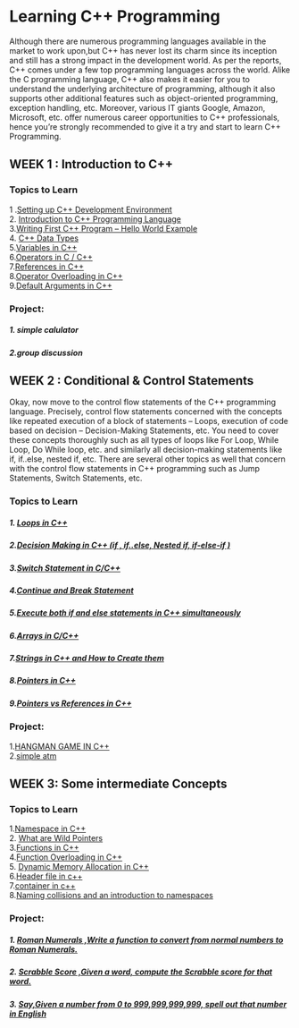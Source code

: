 
# Learning C++ Programming  

Although there are numerous programming languages available in the market to work upon,but C++ has never lost its charm since its inception and still has a strong impact in the development world. As per the reports, C++ comes under a few top programming languages across the world. Alike the C programming language, C++ also makes it easier for you to understand the underlying architecture of programming, although it also supports other additional features such as object-oriented programming, exception handling, etc. Moreover, various IT giants Google, Amazon, Microsoft, etc. offer numerous career opportunities to C++ professionals, hence you’re strongly recommended to give it a try and start to learn C++ Programming. 




## WEEK 1 : Introduction to C++  
### Topics to Learn

1 .[Setting up C++ Development Environment]() \
2. [Introduction to C++ Programming Language]() \
3.[Writing First C++ Program – Hello World Example]() \
4. [C++ Data Types]()\
5.[Variables in C++]()\
6.[Operators in C / C++]()\
7.[References in C++]()\
8.[Operator Overloading in C++]()\
9.[Default Arguments in C++]()

### Project:
##### 1. simple calulator
##### 2.group discussion



## WEEK 2 :   Conditional & Control Statements
Okay, now move to the control flow statements of the C++ programming language. Precisely, control flow statements concerned with the concepts like repeated execution of a block of statements – Loops, execution of code based on decision – Decision-Making Statements, etc. You need to cover these concepts thoroughly such as all types of loops like For Loop, While Loop, Do While loop, etc. and similarly all decision-making statements like if, if..else, nested if, etc. There are several other topics as well that concern with the control flow statements in C++ programming such as Jump Statements, Switch Statements, etc.
### Topics to Learn
##### 1. [Loops in C++]() 
##### 2.[Decision Making in C++ (if , if..else, Nested if, if-else-if )]()
##### 3.[Switch Statement in C/C++]()
##### 4.[Continue and Break Statement]()
##### 5.[Execute both if and else statements in C++ simultaneously]()
##### 6.[Arrays in C/C++]()
##### 7.[Strings in C++ and How to Create them]() 
##### 8.[Pointers in C++ ]()
##### 9.[Pointers vs References in C++]()


### Project:
1.[HANGMAN GAME IN C++]()\
2.[simple atm ]()







## WEEK 3: Some intermediate Concepts
### Topics to Learn
1.[Namespace in C++]()\
2. [What are Wild Pointers]()\
3.[Functions in C++]()\
4.[Function Overloading in C++]()\
5. [Dynamic Memory Allocation in C++]()\
6.[Header file in c++]()\
7.[container in c++]()\
8.[Naming collisions and an introduction to namespaces]()

### Project:
##### 1. [Roman Numerals ,Write a function to convert from normal numbers to Roman Numerals.]()
#####  2. [Scrabble Score ,Given a word, compute the Scrabble score for that word.]()
#####  3. [Say,Given a number from 0 to 999,999,999,999, spell out that number in English]()
